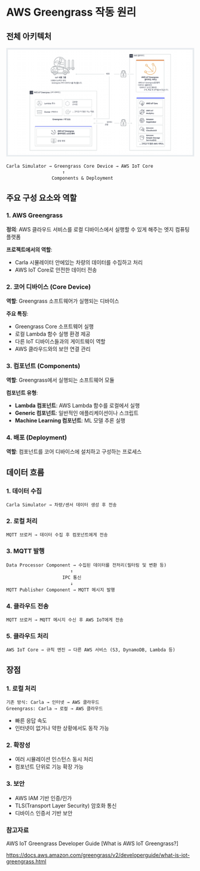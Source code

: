 # AWS Greengrass 작동 원리

## 전체 아키텍처

![Greengrass 아키텍처](https://github.com/djaxoqja/asdasdasdasdasd/blob/main/1.png)

```
Carla Simulator → Greengrass Core Device → AWS IoT Core
                     ↑
                 Components & Deployment
```

## 주요 구성 요소와 역할

### 1. AWS Greengrass

**정의**: AWS 클라우드 서비스를 로컬 디바이스에서 실행할 수 있게 해주는 엣지 컴퓨팅 플랫폼

**프로젝트에서의 역할**:
- Carla 시뮬레이터 안에있는 차량의 데이터를 수집하고 처리
- AWS IoT Core로 안전한 데이터 전송


### 2. 코어 디바이스 (Core Device)

**역할**: Greengrass 소프트웨어가 실행되는 디바이스

**주요 특징**:
- Greengrass Core 소프트웨어 실행
- 로컬 Lambda 함수 실행 환경 제공
- 다른 IoT 디바이스들과의 게이트웨이 역할
- AWS 클라우드와의 보안 연결 관리


### 3. 컴포넌트 (Components)

**역할**: Greengrass에서 실행되는 소프트웨어 모듈

**컴포넌트 유형**:
- **Lambda 컴포넌트**: AWS Lambda 함수를 로컬에서 실행
- **Generic 컴포넌트**: 일반적인 애플리케이션이나 스크립트
- **Machine Learning 컴포넌트**: ML 모델 추론 실행

### 4. 배포 (Deployment)

**역할**: 컴포넌트를 코어 디바이스에 설치하고 구성하는 프로세스

## 데이터 흐름

### 1. 데이터 수집
```
Carla Simulator → 차량/센서 데이터 생성 후 전송
```

### 2. 로컬 처리
```
MQTT 브로커 → 데이터 수집 후 컴포넌트에게 전송
```

### 3. MQTT 발행
```
Data Processor Component → 수집된 데이터를 전처리(필터링 및 변환 등)
                        ↑
                     IPC 통신
                        ↓
MQTT Publisher Component → MQTT 메시지 발행
```

### 4. 클라우드 전송
```
MQTT 브로커 → MQTT 메시지 수신 후 AWS IoT에게 전송
```


### 5. 클라우드 처리
```
AWS IoT Core → 규칙 엔진 → 다른 AWS 서비스 (S3, DynamoDB, Lambda 등)
```

## 장점

### 1. 로컬 처리
```
기존 방식: Carla → 인터넷 → AWS 클라우드
Greengrass: Carla → 로컬 → AWS 클라우드
```
- 빠른 응답 속도
- 인터넷이 없거나 약한 상황에서도 동작 가능

### 2. 확장성
- 여러 시뮬레이션 인스턴스 동시 처리
- 컴포넌트 단위로 기능 확장 가능

### 3. 보안
- AWS IAM 기반 인증/인가
- TLS(Transport Layer Security) 암호화 통신
- 디바이스 인증서 기반 보안

### 참고자료
AWS IoT Greengrass Developer Guide [What is AWS IoT Greengrass?]

https://docs.aws.amazon.com/greengrass/v2/developerguide/what-is-iot-greengrass.html
